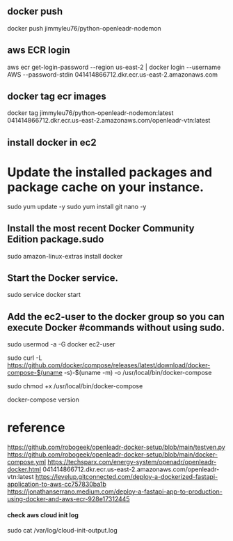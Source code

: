 ## docker push

docker push jimmyleu76/python-openleadr-nodemon

## aws ECR login

aws ecr get-login-password --region us-east-2 | docker login --username AWS --password-stdin 041414866712.dkr.ecr.us-east-2.amazonaws.com

## docker tag ecr images

docker tag jimmyleu76/python-openleadr-nodemon:latest 041414866712.dkr.ecr.us-east-2.amazonaws.com/openleadr-vtn:latest

## install docker in ec2

# Update the installed packages and package cache on your instance.

sudo yum update -y
sudo yum install git nano -y

## Install the most recent Docker Community Edition package.sudo

sudo amazon-linux-extras install docker

## Start the Docker service.

sudo service docker start

## Add the ec2-user to the docker group so you can execute Docker #commands without using sudo.

sudo usermod -a -G docker ec2-user

sudo curl -L https://github.com/docker/compose/releases/latest/download/docker-compose-$(uname -s)-$(uname -m) -o /usr/local/bin/docker-compose

sudo chmod +x /usr/local/bin/docker-compose

docker-compose version

# reference

https://github.com/robogeek/openleadr-docker-setup/blob/main/testven.py
https://github.com/robogeek/openleadr-docker-setup/blob/main/docker-compose.yml
https://techsparx.com/energy-system/openadr/openleadr-docker.html
041414866712.dkr.ecr.us-east-2.amazonaws.com/openleadr-vtn:latest
https://levelup.gitconnected.com/deploy-a-dockerized-fastapi-application-to-aws-cc757830ba1b
https://jonathanserrano.medium.com/deploy-a-fastapi-app-to-production-using-docker-and-aws-ecr-928e17312445

#### check aws cloud init log

sudo cat /var/log/cloud-init-output.log
